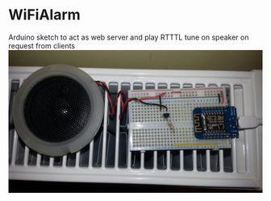 # WiFiAlarm
Arduino sketch to act as web server and play RTTTL tune on speaker on request from clients
![Alt text](/20160417_211222.jpg?raw=true)
